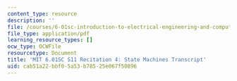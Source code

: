 ```yaml
---
content_type: resource
description: ''
file: /courses/6-01sc-introduction-to-electrical-engineering-and-computer-science-i-spring-2011/cab51a22bbf05a53b78525e067f50896_MIT6_01SC_rec4_300k.pdf
file_type: application/pdf
learning_resource_types: []
ocw_type: OCWFile
resourcetype: Document
title: 'MIT 6.01SC S11 Recitation 4: State Machines Transcript'
uid: cab51a22-bbf0-5a53-b785-25e067f50896
---
```

